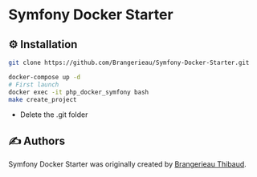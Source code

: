 # Symfony Docker Starter

⚙️ Installation
--------------

```bash
git clone https://github.com/Brangerieau/Symfony-Docker-Starter.git
```
```bash
docker-compose up -d
# First launch
docker exec -it php_docker_symfony bash
make create_project
```
- Delete the .git folder

✍️ Authors
---------

Symfony Docker Starter was originally created by [Brangerieau Thibaud](https://www.brangerieau-thibaud.fr).
